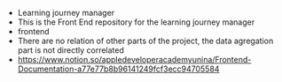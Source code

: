 - Learning journey manager
- This is the Front End repository for the learning journey manager
- frontend
- There are no relation of other parts of the project, the data agregation part is not directly correlated 
- https://www.notion.so/appledeveloperacademyunina/Frontend-Documentation-a77e77b8b96141249fcf3ecc94705584
